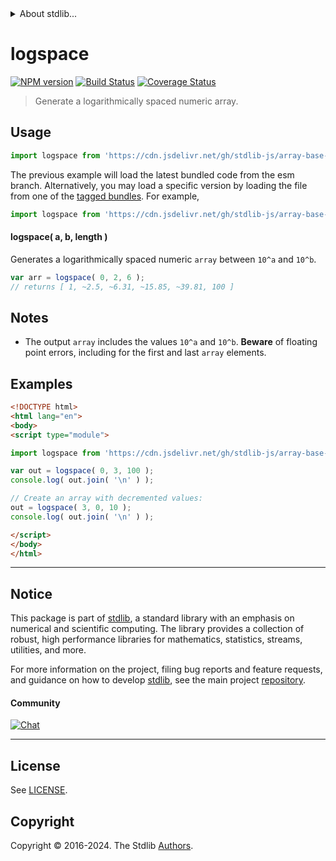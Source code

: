 <!--

@license Apache-2.0

Copyright (c) 2021 The Stdlib Authors.

Licensed under the Apache License, Version 2.0 (the "License");
you may not use this file except in compliance with the License.
You may obtain a copy of the License at

   http://www.apache.org/licenses/LICENSE-2.0

Unless required by applicable law or agreed to in writing, software
distributed under the License is distributed on an "AS IS" BASIS,
WITHOUT WARRANTIES OR CONDITIONS OF ANY KIND, either express or implied.
See the License for the specific language governing permissions and
limitations under the License.

-->


<details>
  <summary>
    About stdlib...
  </summary>
  <p>We believe in a future in which the web is a preferred environment for numerical computation. To help realize this future, we've built stdlib. stdlib is a standard library, with an emphasis on numerical and scientific computation, written in JavaScript (and C) for execution in browsers and in Node.js.</p>
  <p>The library is fully decomposable, being architected in such a way that you can swap out and mix and match APIs and functionality to cater to your exact preferences and use cases.</p>
  <p>When you use stdlib, you can be absolutely certain that you are using the most thorough, rigorous, well-written, studied, documented, tested, measured, and high-quality code out there.</p>
  <p>To join us in bringing numerical computing to the web, get started by checking us out on <a href="https://github.com/stdlib-js/stdlib">GitHub</a>, and please consider <a href="https://opencollective.com/stdlib">financially supporting stdlib</a>. We greatly appreciate your continued support!</p>
</details>

# logspace

[![NPM version][npm-image]][npm-url] [![Build Status][test-image]][test-url] [![Coverage Status][coverage-image]][coverage-url] <!-- [![dependencies][dependencies-image]][dependencies-url] -->

> Generate a logarithmically spaced numeric array.



<section class="usage">

## Usage

```javascript
import logspace from 'https://cdn.jsdelivr.net/gh/stdlib-js/array-base-logspace@esm/index.mjs';
```
The previous example will load the latest bundled code from the esm branch. Alternatively, you may load a specific version by loading the file from one of the [tagged bundles](https://github.com/stdlib-js/array-base-logspace/tags). For example,

```javascript
import logspace from 'https://cdn.jsdelivr.net/gh/stdlib-js/array-base-logspace@v0.2.1-esm/index.mjs';
```

#### logspace( a, b, length )

Generates a logarithmically spaced numeric `array` between `10^a` and `10^b`.

```javascript
var arr = logspace( 0, 2, 6 );
// returns [ 1, ~2.5, ~6.31, ~15.85, ~39.81, 100 ]
```

</section>

<!-- /.usage -->

<section class="notes">

## Notes

-   The output `array` includes the values `10^a` and `10^b`. **Beware** of floating point errors, including for the first and last `array` elements.

</section>

<!-- /.notes -->

<section class="examples">

## Examples

<!-- eslint no-undef: "error" -->

```html
<!DOCTYPE html>
<html lang="en">
<body>
<script type="module">

import logspace from 'https://cdn.jsdelivr.net/gh/stdlib-js/array-base-logspace@esm/index.mjs';

var out = logspace( 0, 3, 100 );
console.log( out.join( '\n' ) );

// Create an array with decremented values:
out = logspace( 3, 0, 10 );
console.log( out.join( '\n' ) );

</script>
</body>
</html>
```

</section>

<!-- /.examples -->

<!-- Section for related `stdlib` packages. Do not manually edit this section, as it is automatically populated. -->

<section class="related">

</section>

<!-- /.related -->

<!-- Section for all links. Make sure to keep an empty line after the `section` element and another before the `/section` close. -->


<section class="main-repo" >

* * *

## Notice

This package is part of [stdlib][stdlib], a standard library with an emphasis on numerical and scientific computing. The library provides a collection of robust, high performance libraries for mathematics, statistics, streams, utilities, and more.

For more information on the project, filing bug reports and feature requests, and guidance on how to develop [stdlib][stdlib], see the main project [repository][stdlib].

#### Community

[![Chat][chat-image]][chat-url]

---

## License

See [LICENSE][stdlib-license].


## Copyright

Copyright &copy; 2016-2024. The Stdlib [Authors][stdlib-authors].

</section>

<!-- /.stdlib -->

<!-- Section for all links. Make sure to keep an empty line after the `section` element and another before the `/section` close. -->

<section class="links">

[npm-image]: http://img.shields.io/npm/v/@stdlib/array-base-logspace.svg
[npm-url]: https://npmjs.org/package/@stdlib/array-base-logspace

[test-image]: https://github.com/stdlib-js/array-base-logspace/actions/workflows/test.yml/badge.svg?branch=v0.2.1
[test-url]: https://github.com/stdlib-js/array-base-logspace/actions/workflows/test.yml?query=branch:v0.2.1

[coverage-image]: https://img.shields.io/codecov/c/github/stdlib-js/array-base-logspace/main.svg
[coverage-url]: https://codecov.io/github/stdlib-js/array-base-logspace?branch=main

<!--

[dependencies-image]: https://img.shields.io/david/stdlib-js/array-base-logspace.svg
[dependencies-url]: https://david-dm.org/stdlib-js/array-base-logspace/main

-->

[chat-image]: https://img.shields.io/gitter/room/stdlib-js/stdlib.svg
[chat-url]: https://app.gitter.im/#/room/#stdlib-js_stdlib:gitter.im

[stdlib]: https://github.com/stdlib-js/stdlib

[stdlib-authors]: https://github.com/stdlib-js/stdlib/graphs/contributors

[umd]: https://github.com/umdjs/umd
[es-module]: https://developer.mozilla.org/en-US/docs/Web/JavaScript/Guide/Modules

[deno-url]: https://github.com/stdlib-js/array-base-logspace/tree/deno
[deno-readme]: https://github.com/stdlib-js/array-base-logspace/blob/deno/README.md
[umd-url]: https://github.com/stdlib-js/array-base-logspace/tree/umd
[umd-readme]: https://github.com/stdlib-js/array-base-logspace/blob/umd/README.md
[esm-url]: https://github.com/stdlib-js/array-base-logspace/tree/esm
[esm-readme]: https://github.com/stdlib-js/array-base-logspace/blob/esm/README.md
[branches-url]: https://github.com/stdlib-js/array-base-logspace/blob/main/branches.md

[stdlib-license]: https://raw.githubusercontent.com/stdlib-js/array-base-logspace/main/LICENSE

</section>

<!-- /.links -->
